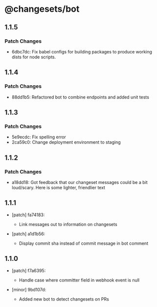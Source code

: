 # @changesets/bot

## 1.1.5

### Patch Changes

- 6dbc7dc: Fix babel configs for building packages to produce working dists for node scripts.

## 1.1.4

### Patch Changes

- 88dd1b5: Refactored bot to combine endpoints and added unit tests

## 1.1.3

### Patch Changes

- 5e9ecdc: Fix spelling error
- 2ca59c0: Change deployment environment to staging

## 1.1.2

### Patch Changes

- a18dd18: Got feedback that our changeset messages could be a bit loud/scary. Here is some lighter, friendlier text

## 1.1.1

- [patch] fa74183:

  - Link messages out to information on changesets

- [patch] a1d1b56:

  - Display commit sha instead of commit message in bot comment

## 1.1.0

- [patch] f7a6395:

  - Handle case where committer field in webhook event is null

- [minor] 9bd107d:

  - Added new bot to detect changesets on PRs
